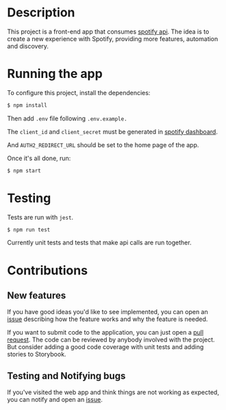 # Description

This project is a front-end app that consumes [spotify api](https://developer.spotify.com/documentation). The idea is to create a new experience with Spotify, providing more features, automation and discovery.

# Running the app

To configure this project, install the dependencies:

```bash
$ npm install
```

Then add `.env` file following `.env.example.`

The `client_id` and `client_secret` must be generated in [spotify dashboard](https://developer.spotify.com/dashboard/login).

And `AUTH2_REDIRECT_URL` should be set to the home page of the app.

Once it's all done, run:

```bash
$ npm start
```

# Testing

Tests are run with `jest`.

```bash
$ npm run test
```

Currently unit tests and tests that make api calls are run together.

# Contributions

## New features

If you have good ideas you'd like to see implemented, you can open an [issue](https://github.com/gitnlsn/spotify-suggestions/issues) describing how the feature works and why the feature is needed.

If you want to submit code to the application, you can just open a [pull request](https://github.com/gitnlsn/spotify-suggestions/pulls). The code can be reviewed by anybody involved with the project. But consider adding a good code coverage with unit tests and adding stories to Storybook.

## Testing and Notifying bugs

If you've visited the web app and think things are not working as expected, you can notify and open an [issue](https://github.com/gitnlsn/spotify-suggestions/issues).

